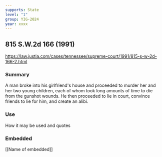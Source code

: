 ```yaml
---
supports: State
level: "1"
group: YIG-2024
year: xxxx
---
```

## 815 S.W.2d 166 (1991)

https://law.justia.com/cases/tennessee/supreme-court/1991/815-s-w-2d-166-2.html

### Summary

A man broke into his girlfriend's house and proceeded to murder her and her two young children, each of whom took long amounts of time to die from the gunshot wounds. He then proceeded to lie in court, convince friends to lie for him, and create an alibi. 

### Use

How it may be used and quotes

### Embedded

[[Name of embedded]]